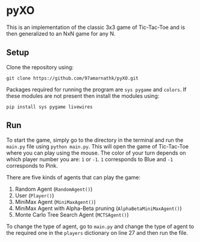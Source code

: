 # pyXO
This is an implementation of the classic 3x3 game of Tic-Tac-Toe and is then generalized to an NxN game for any N.

## Setup
Clone the repository using:
```
git clone https://github.com/97amarnathk/pyXO.git
```

Packages required for running the program are `sys pygame` and `colors`. If these modules are not present then install the modules using:
```
pip install sys pygame livewires
```

## Run
To start the game, simply go to the directory in the terminal and run the `main.py` file using `python main.py`. This will open the game of Tic-Tac-Toe where you can play using the mouse. The color of your turn depends on which player number you are: `1` or `-1`. `1` corresponds to Blue and `-1` corresponds to Pink.

There are five kinds of agents that can play the game:
  1. Random Agent (`RandomAgent()`)
  2. User (`Player()`)
  3. MiniMax Agent (`MiniMaxAgent()`)
  4. MiniMax Agent with Alpha-Beta pruning (`AlphaBetaMiniMaxAgent()`)
  5. Monte Carlo Tree Search Agent (`MCTSAgent()`)

To change the type of agent, go to `main.py` and change the type of agent to the required one in the `players` dictionary on line 27 and then run the file.
